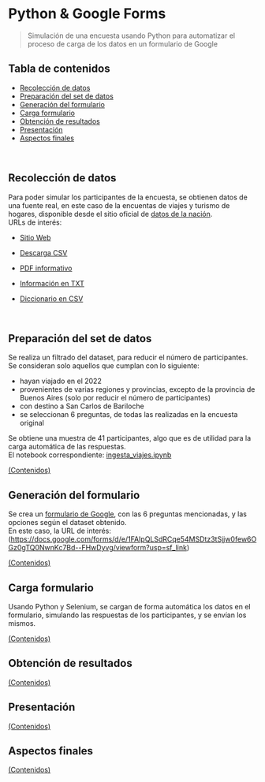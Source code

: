 

# Python & Google Forms

> Simulación de una encuesta usando Python para automatizar el proceso de carga de los datos en un formulario de Google


## Tabla de contenidos

- [Recolección de datos](#recolección-de-datos)
- [Preparación del set de datos](#preparación-del-set-de-datos)
- [Generación del formulario](#generación-del-formulario)
- [Carga formulario](#carga-formulario)
- [Obtención de resultados](#obtención-de-resultados)
- [Presentación](#presentación)
- [Aspectos finales](#aspectos-finales)

<br>

## Recolección de datos

Para poder simular los participantes de la encuesta, se obtienen datos de una fuente real, en este caso de la encuentas de viajes y turismo de hogares, disponible desde el sitio oficial de [datos de la nación](https://datos.gob.ar).<br>
URLs de interés:

- [Sitio Web](https://datos.gob.ar/dataset/turismo-encuesta-viajes-turismo-hogares-evyth---microdatos/archivo/turismo_645e5505-68ee-4cfa-90f9-fcc9a4a34a85)

- [Descarga CSV](http://datos.yvera.gob.ar/dataset/b5819e9b-5edf-4aad-bd39-a81158a2b3f3/resource/645e5505-68ee-4cfa-90f9-fcc9a4a34a85/download/evyth_microdatos.csv)

- [PDF informativo](http://datos.yvera.gob.ar/dataset/b5819e9b-5edf-4aad-bd39-a81158a2b3f3/resource/1b5d26f1-0ab9-4908-a44f-9ac5bd685f1b/download/evyth-data.pdf)

- [Información en TXT](https://datos.yvera.gob.ar/dataset/b5819e9b-5edf-4aad-bd39-a81158a2b3f3/resource/20e2c018-a2ee-4d97-9c67-a4303f669255/download/evyth_diccionario_registro.txt)

- [Diccionario en CSV](http://datos.yvera.gob.ar/dataset/b5819e9b-5edf-4aad-bd39-a81158a2b3f3/resource/d8107236-f5ba-428d-8a31-f9b2034d8c8f/download/evyth_diccionario_registro.csv)
        

<br>

## Preparación del set de datos

Se realiza un filtrado del dataset, para reducir el número de participantes. Se consideran solo aquellos que cumplan con lo siguiente:

- hayan viajado en el 2022
- provenientes de varias regiones y provincias, excepto de la provincia de Buenos Aires (solo por reducir el número de participantes)
- con destino a San Carlos de Bariloche
- se seleccionan 6 preguntas, de todas las realizadas en la encuesta original

Se obtiene una muestra de 41 participantes, algo que es de utilidad para la carga automática de las respuestas.<br>
El notebook correspondiente: [ingesta_viajes.ipynb](/ingesta_viajes.ipynb)

[(Contenidos)](#tabla-de-contenidos)
<br>

## Generación del formulario

Se crea un [formulario de Google](https://www.google.com/forms/about/), con las 6 preguntas mencionadas, y las opciones según el dataset obtenido.
<br>
En este caso, la URL de interés: (https://docs.google.com/forms/d/e/1FAIpQLSdRCqe54MSDtz3tSjjw0few6OGz0gTQ0NwnKc7Bd--FHwDyvg/viewform?usp=sf_link)

[(Contenidos)](#Tabla-de-contenidos)
<br>


## Carga formulario

Usando Python y Selenium, se cargan de forma automática los datos en el formulario, simulando las respuestas de los participantes, y se envían los mismos.

[(Contenidos)](#tabla-de-contenidos)
<br>

## Obtención de resultados




[(Contenidos)](#Tabla-de-contenidos)
<br>

## Presentación

[(Contenidos)](#tabla-de-contenidos)
<br>


## Aspectos finales

[(Contenidos)](#tabla-de-contenidos)
<br>
